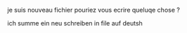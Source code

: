 je suis nouveau fichier pouriez vous ecrire queluqe chose ?

ich summe ein neu schreiben in file auf deutsh

